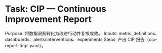 # Task: CIP — Continuous Improvement Report

Purpose: 将数据洞察转化为改进行动并复核成效。
Inputs: metric_definitions、dashboards、alerts/interventions、experiments
Steps: 产出 CIP 报告（cip-report-tmpl.yaml）。
